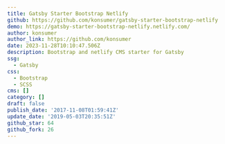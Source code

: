 ```yaml
---
title: Gatsby Starter Bootstrap Netlify
github: https://github.com/konsumer/gatsby-starter-bootstrap-netlify
demo: https://gatsby-starter-bootstrap-netlify.netlify.com/
author: konsumer
author_link: https://github.com/konsumer
date: 2023-11-28T10:10:47.506Z
description: Bootstrap and netlify CMS starter for Gatsby
ssg:
  - Gatsby
css:
  - Bootstrap
  - SCSS
cms: []
category: []
draft: false
publish_date: '2017-11-08T01:59:41Z'
update_date: '2019-05-03T20:35:51Z'
github_star: 64
github_fork: 26
---
```


